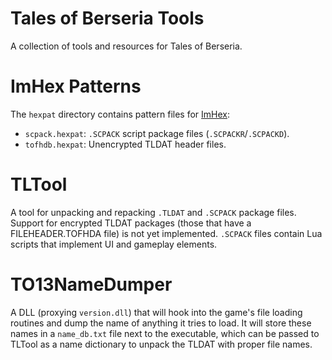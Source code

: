 # Tales of Berseria Tools
A collection of tools and resources for Tales of Berseria.

# ImHex Patterns
The `hexpat` directory contains pattern files for [ImHex](https://github.com/WerWolv/ImHex):
* `scpack.hexpat`: `.SCPACK` script package files (`.SCPACKR`/`.SCPACKD`).
* `tofhdb.hexpat`: Unencrypted TLDAT header files.

# TLTool
A tool for unpacking and repacking `.TLDAT` and `.SCPACK` package files. Support for encrypted TLDAT packages (those that have a FILEHEADER.TOFHDA file) is not yet implemented. `.SCPACK` files contain Lua scripts that implement UI and gameplay elements.

# TO13NameDumper
A DLL (proxying `version.dll`) that will hook into the game's file loading routines and dump the name of anything it tries to load. It will store these names in a `name_db.txt` file next to the executable, which can be passed to TLTool as a name dictionary to unpack the TLDAT with proper file names.
